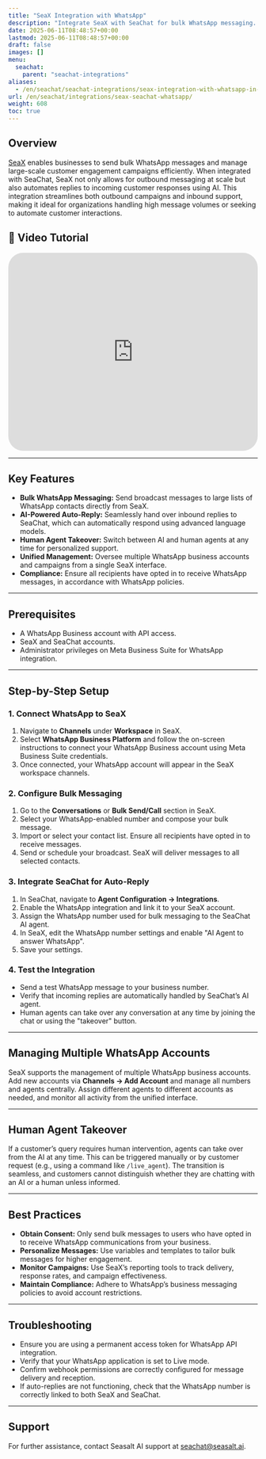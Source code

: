 ```yaml
---
title: "SeaX Integration with WhatsApp"
description: "Integrate SeaX with SeaChat for bulk WhatsApp messaging. Automate customer communications with AI."
date: 2025-06-11T08:48:57+00:00
lastmod: 2025-06-11T08:48:57+00:00
draft: false
images: []
menu:
  seachat:
    parent: "seachat-integrations"
aliases:
  - /en/seachat/seachat-integrations/seax-integration-with-whatsapp-in-seachat/
url: /en/seachat/integrations/seax-seachat-whatsapp/
weight: 608
toc: true
---
```


## Overview

[SeaX](https://seax.seasalt.ai) enables businesses to send bulk WhatsApp messages and manage large-scale customer engagement campaigns efficiently. When integrated with SeaChat, SeaX not only allows for outbound messaging at scale but also automates replies to incoming customer responses using AI. This integration streamlines both outbound campaigns and inbound support, making it ideal for organizations handling high message volumes or seeking to automate customer interactions.

## 🎥 Video Tutorial
  <iframe width="100%" height="400" src="https://www.youtube.com/embed/WUwn2QoeBGA?list=PL8K7_LTqly44LeOocjDOpXH0svonxa0T0" title="YouTube video player" frameborder="0" allow="accelerometer; autoplay; clipboard-write; encrypted-media; gyroscope; picture-in-picture" allowfullscreen style="border-radius: 30px;"></iframe>

---

## Key Features

- **Bulk WhatsApp Messaging:** Send broadcast messages to large lists of WhatsApp contacts directly from SeaX.
- **AI-Powered Auto-Reply:** Seamlessly hand over inbound replies to SeaChat, which can automatically respond using advanced language models.
- **Human Agent Takeover:** Switch between AI and human agents at any time for personalized support.
- **Unified Management:** Oversee multiple WhatsApp business accounts and campaigns from a single SeaX interface.
- **Compliance:** Ensure all recipients have opted in to receive WhatsApp messages, in accordance with WhatsApp policies.

---

## Prerequisites

- A WhatsApp Business account with API access.
- SeaX and SeaChat accounts.
- Administrator privileges on Meta Business Suite for WhatsApp integration.

---

## Step-by-Step Setup

### 1. Connect WhatsApp to SeaX

1. Navigate to **Channels** under **Workspace** in SeaX.
2. Select **WhatsApp Business Platform** and follow the on-screen instructions to connect your WhatsApp Business account using Meta Business Suite credentials.
3. Once connected, your WhatsApp account will appear in the SeaX workspace channels.

### 2. Configure Bulk Messaging

1. Go to the **Conversations** or **Bulk Send/Call** section in SeaX.
2. Select your WhatsApp-enabled number and compose your bulk message.
3. Import or select your contact list. Ensure all recipients have opted in to receive messages.
4. Send or schedule your broadcast. SeaX will deliver messages to all selected contacts.

### 3. Integrate SeaChat for Auto-Reply

1. In SeaChat, navigate to **Agent Configuration → Integrations**.
2. Enable the WhatsApp integration and link it to your SeaX account.
3. Assign the WhatsApp number used for bulk messaging to the SeaChat AI agent.
4. In SeaX, edit the WhatsApp number settings and enable "AI Agent to answer WhatsApp".
5. Save your settings.

### 4. Test the Integration

- Send a test WhatsApp message to your business number.
- Verify that incoming replies are automatically handled by SeaChat’s AI agent.
- Human agents can take over any conversation at any time by joining the chat or using the "takeover" button.

---

## Managing Multiple WhatsApp Accounts

SeaX supports the management of multiple WhatsApp business accounts. Add new accounts via **Channels → Add Account** and manage all numbers and agents centrally. Assign different agents to different accounts as needed, and monitor all activity from the unified interface.

---

## Human Agent Takeover

If a customer’s query requires human intervention, agents can take over from the AI at any time. This can be triggered manually or by customer request (e.g., using a command like `/live_agent`). The transition is seamless, and customers cannot distinguish whether they are chatting with an AI or a human unless informed.

---

## Best Practices

- **Obtain Consent:** Only send bulk messages to users who have opted in to receive WhatsApp communications from your business.
- **Personalize Messages:** Use variables and templates to tailor bulk messages for higher engagement.
- **Monitor Campaigns:** Use SeaX’s reporting tools to track delivery, response rates, and campaign effectiveness.
- **Maintain Compliance:** Adhere to WhatsApp’s business messaging policies to avoid account restrictions.

---

## Troubleshooting

- Ensure you are using a permanent access token for WhatsApp API integration.
- Verify that your WhatsApp application is set to Live mode.
- Confirm webhook permissions are correctly configured for message delivery and reception.
- If auto-replies are not functioning, check that the WhatsApp number is correctly linked to both SeaX and SeaChat.

---

## Support

For further assistance, contact Seasalt AI support at seachat@seasalt.ai.